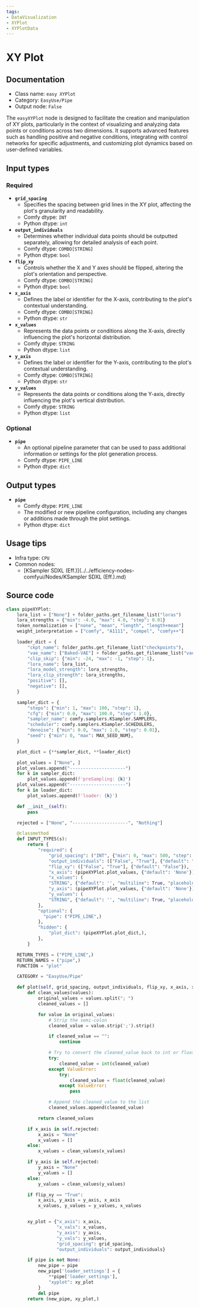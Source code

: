 ```yaml
---
tags:
- DataVisualization
- XYPlot
- XYPlotData
---
```


# XY Plot
## Documentation
- Class name: `easy XYPlot`
- Category: `EasyUse/Pipe`
- Output node: `False`

The `easyXYPlot` node is designed to facilitate the creation and manipulation of XY plots, particularly in the context of visualizing and analyzing data points or conditions across two dimensions. It supports advanced features such as handling positive and negative conditions, integrating with control networks for specific adjustments, and customizing plot dynamics based on user-defined variables.
## Input types
### Required
- **`grid_spacing`**
    - Specifies the spacing between grid lines in the XY plot, affecting the plot's granularity and readability.
    - Comfy dtype: `INT`
    - Python dtype: `int`
- **`output_individuals`**
    - Determines whether individual data points should be outputted separately, allowing for detailed analysis of each point.
    - Comfy dtype: `COMBO[STRING]`
    - Python dtype: `bool`
- **`flip_xy`**
    - Controls whether the X and Y axes should be flipped, altering the plot's orientation and perspective.
    - Comfy dtype: `COMBO[STRING]`
    - Python dtype: `bool`
- **`x_axis`**
    - Defines the label or identifier for the X-axis, contributing to the plot's contextual understanding.
    - Comfy dtype: `COMBO[STRING]`
    - Python dtype: `str`
- **`x_values`**
    - Represents the data points or conditions along the X-axis, directly influencing the plot's horizontal distribution.
    - Comfy dtype: `STRING`
    - Python dtype: `list`
- **`y_axis`**
    - Defines the label or identifier for the Y-axis, contributing to the plot's contextual understanding.
    - Comfy dtype: `COMBO[STRING]`
    - Python dtype: `str`
- **`y_values`**
    - Represents the data points or conditions along the Y-axis, directly influencing the plot's vertical distribution.
    - Comfy dtype: `STRING`
    - Python dtype: `list`
### Optional
- **`pipe`**
    - An optional pipeline parameter that can be used to pass additional information or settings for the plot generation process.
    - Comfy dtype: `PIPE_LINE`
    - Python dtype: `dict`
## Output types
- **`pipe`**
    - Comfy dtype: `PIPE_LINE`
    - The modified or new pipeline configuration, including any changes or additions made through the plot settings.
    - Python dtype: `dict`
## Usage tips
- Infra type: `CPU`
- Common nodes:
    - [KSampler SDXL (Eff.)](../../efficiency-nodes-comfyui/Nodes/KSampler SDXL (Eff.).md)



## Source code
```python
class pipeXYPlot:
    lora_list = ["None"] + folder_paths.get_filename_list("loras")
    lora_strengths = {"min": -4.0, "max": 4.0, "step": 0.01}
    token_normalization = ["none", "mean", "length", "length+mean"]
    weight_interpretation = ["comfy", "A1111", "compel", "comfy++"]

    loader_dict = {
        "ckpt_name": folder_paths.get_filename_list("checkpoints"),
        "vae_name": ["Baked-VAE"] + folder_paths.get_filename_list("vae"),
        "clip_skip": {"min": -24, "max": -1, "step": 1},
        "lora_name": lora_list,
        "lora_model_strength": lora_strengths,
        "lora_clip_strength": lora_strengths,
        "positive": [],
        "negative": [],
    }

    sampler_dict = {
        "steps": {"min": 1, "max": 100, "step": 1},
        "cfg": {"min": 0.0, "max": 100.0, "step": 1.0},
        "sampler_name": comfy.samplers.KSampler.SAMPLERS,
        "scheduler": comfy.samplers.KSampler.SCHEDULERS,
        "denoise": {"min": 0.0, "max": 1.0, "step": 0.01},
        "seed": {"min": 0, "max": MAX_SEED_NUM},
    }

    plot_dict = {**sampler_dict, **loader_dict}

    plot_values = ["None", ]
    plot_values.append("---------------------")
    for k in sampler_dict:
        plot_values.append(f'preSampling: {k}')
    plot_values.append("---------------------")
    for k in loader_dict:
        plot_values.append(f'loader: {k}')

    def __init__(self):
        pass

    rejected = ["None", "---------------------", "Nothing"]

    @classmethod
    def INPUT_TYPES(s):
        return {
            "required": {
                "grid_spacing": ("INT", {"min": 0, "max": 500, "step": 5, "default": 0, }),
                "output_individuals": (["False", "True"], {"default": "False"}),
                "flip_xy": (["False", "True"], {"default": "False"}),
                "x_axis": (pipeXYPlot.plot_values, {"default": 'None'}),
                "x_values": (
                "STRING", {"default": '', "multiline": True, "placeholder": 'insert values seperated by "; "'}),
                "y_axis": (pipeXYPlot.plot_values, {"default": 'None'}),
                "y_values": (
                "STRING", {"default": '', "multiline": True, "placeholder": 'insert values seperated by "; "'}),
            },
            "optional": {
              "pipe": ("PIPE_LINE",)
            },
            "hidden": {
                "plot_dict": (pipeXYPlot.plot_dict,),
            },
        }

    RETURN_TYPES = ("PIPE_LINE",)
    RETURN_NAMES = ("pipe",)
    FUNCTION = "plot"

    CATEGORY = "EasyUse/Pipe"

    def plot(self, grid_spacing, output_individuals, flip_xy, x_axis, x_values, y_axis, y_values, pipe=None):
        def clean_values(values):
            original_values = values.split("; ")
            cleaned_values = []

            for value in original_values:
                # Strip the semi-colon
                cleaned_value = value.strip(';').strip()

                if cleaned_value == "":
                    continue

                # Try to convert the cleaned_value back to int or float if possible
                try:
                    cleaned_value = int(cleaned_value)
                except ValueError:
                    try:
                        cleaned_value = float(cleaned_value)
                    except ValueError:
                        pass

                # Append the cleaned_value to the list
                cleaned_values.append(cleaned_value)

            return cleaned_values

        if x_axis in self.rejected:
            x_axis = "None"
            x_values = []
        else:
            x_values = clean_values(x_values)

        if y_axis in self.rejected:
            y_axis = "None"
            y_values = []
        else:
            y_values = clean_values(y_values)

        if flip_xy == "True":
            x_axis, y_axis = y_axis, x_axis
            x_values, y_values = y_values, x_values


        xy_plot = {"x_axis": x_axis,
                   "x_vals": x_values,
                   "y_axis": y_axis,
                   "y_vals": y_values,
                   "grid_spacing": grid_spacing,
                   "output_individuals": output_individuals}

        if pipe is not None:
            new_pipe = pipe
            new_pipe['loader_settings'] = {
                **pipe['loader_settings'],
                "xyplot": xy_plot
            }
            del pipe
        return (new_pipe, xy_plot,)

```
